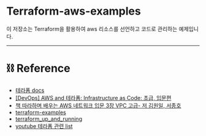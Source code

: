 # Terraform-aws-examples

이 저장소는 Terraform을 활용하여 aws 리소스를 선언하고 코드로 관리하는 예제입니다.

---

# ⛓ Reference

- [테라폼 docs](https://www.terraform.io/docs)
- [[DevOps] AWS and 테라폼: Infrastructure as Code: 초급, 입문편](https://www.inflearn.com/course/%EB%8D%B0%EB%B8%8C%EC%98%B5%EC%8A%A4-%ED%85%8C%EB%9D%BC%ED%8F%BC-aws)
- [책 따라하며 배우는 AWS 네트워크 입문 3장 VPC 고급- 저 김원일, 서종호](http://www.yes24.com/Product/Goods/93887402)
- [terraform-examples](https://github.com/rampart81/terraform-examples)
- [terraform_up_and_running](https://github.com/gurumee92/today-i-learned/tree/master/terraform_up_and_running)
- [youtube 테라폼 관련 list](https://www.youtube.com/watch?v=R6XxYKqB8EY&list=PLkbtyu_OzAhxDup_JDlJZnRU9Xfh6khwu&ab_channel=Great-Stone)